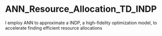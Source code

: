 # ANN_Resource_Allocation_TD_INDP
I employ ANN to approximate a INDP, a high-fidelity optimization model, to accelerate finding efficient resource allocations
